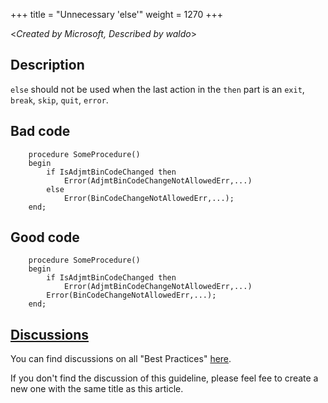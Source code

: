 +++
title = "Unnecessary 'else'"
weight = 1270
+++

<_Created by Microsoft, Described by waldo_\>

## Description
`else` should not be used when the last action in the `then` part is an `exit`, `break`, `skip`, `quit`, `error`. 

## Bad code

```al
    procedure SomeProcedure()
    begin
        if IsAdjmtBinCodeChanged then
            Error(AdjmtBinCodeChangeNotAllowedErr,...)
        else
            Error(BinCodeChangeNotAllowedErr,...);
    end;
```

## Good code
```al
    procedure SomeProcedure()
    begin
        if IsAdjmtBinCodeChanged then
            Error(AdjmtBinCodeChangeNotAllowedErr,...)
        Error(BinCodeChangeNotAllowedErr,...);
    end;
```


## [Discussions](https://github.com/microsoft/alguidelines/discussions/categories/bc-best-practices?discussions_q=unnecessary+else+category%3A%22BC+Best+Practices%22)

You can find discussions on all "Best Practices" [here](https://github.com/microsoft/alguidelines/discussions/categories/bc-best-practices).

If you don't find the discussion of this guideline, please feel fee to create a new one with the same title as this article.  